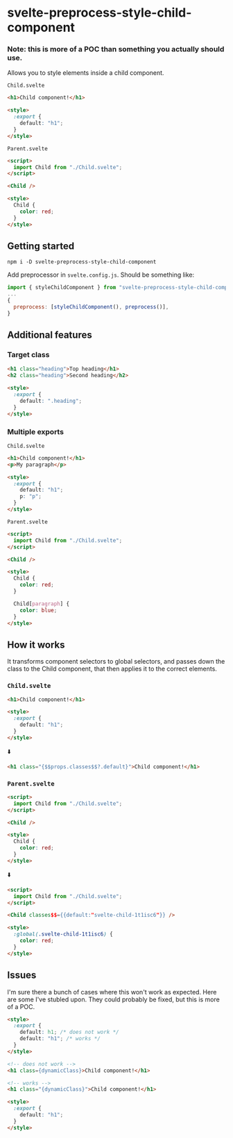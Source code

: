 # svelte-preprocess-style-child-component

### Note: this is more of a POC than something you actually should use.

Allows you to style elements inside a child component.

`Child.svelte`

```html
<h1>Child component!</h1>

<style>
  :export {
    default: "h1";
  }
</style>
```

`Parent.svelte`

```html
<script>
  import Child from "./Child.svelte";
</script>

<Child />

<style>
  Child {
    color: red;
  }
</style>
```

## Getting started

```shell
npm i -D svelte-preprocess-style-child-component
```

Add preprocessor in `svelte.config.js`. Should be something like:

```js
import { styleChildComponent } from "svelte-preprocess-style-child-component";
...
{
  preprocess: [styleChildComponent(), preprocess()],
}
```

## Additional features

### Target class

```html
<h1 class="heading">Top heading</h1>
<h2 class="heading">Second heading</h2>

<style>
  :export {
    default: ".heading";
  }
</style>
```

### Multiple exports

`Child.svelte`

```html
<h1>Child component!</h1>
<p>My paragraph</p>

<style>
  :export {
    default: "h1";
    p: "p";
  }
</style>
```

`Parent.svelte`

```html
<script>
  import Child from "./Child.svelte";
</script>

<Child />

<style>
  Child {
    color: red;
  }

  Child[paragraph] {
    color: blue;
  }
</style>
```

## How it works

It transforms component selectors to global selectors, and passes down the class to the Child component, that then applies it to the correct elements.

### `Child.svelte`

```html
<h1>Child component!</h1>

<style>
  :export {
    default: "h1";
  }
</style>
```

⬇️

```html
<h1 class="{$$props.classes$$?.default}">Child component!</h1>
```

### `Parent.svelte`

```html
<script>
  import Child from "./Child.svelte";
</script>

<Child />

<style>
  Child {
    color: red;
  }
</style>
```

⬇️

```html
<script>
  import Child from "./Child.svelte";
</script>

<Child classes$$={{default:"svelte-child-1t1isc6"}} />

<style>
  :global(.svelte-child-1t1isc6) {
    color: red;
  }
</style>
```

## Issues

I'm sure there a bunch of cases where this won't work as expected. Here are some I've stubled upon. They could probably be fixed, but this is more of a POC.

```html
<style>
  :export {
    default: h1; /* does not work */
    default: "h1"; /* works */
  }
</style>
```

```html
<!-- does not work -->
<h1 class={dynamicClass}>Child component!</h1>

<!-- works -->
<h1 class="{dynamicClass}">Child component!</h1>

<style>
  :export {
    default: "h1";
  }
</style>
```
